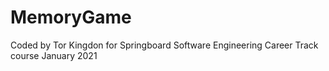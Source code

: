 # MemoryGame

Coded by Tor Kingdon for Springboard Software Engineering Career Track course
January 2021
